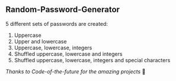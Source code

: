 ## Random-Password-Generator
5 different sets of passwords are created:
1) Uppercase
2) Upper and lowercase
3) Uppercase, lowercase, integers
4) Shuffled uppercase, lowercase and integers
5) Shuffled uppercase, lowercase, integers and special characters


*Thanks to Code-of-the-future for the amazing projects* :wave:
